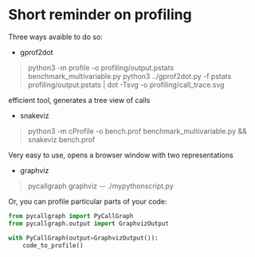 <h1> Short reminder on profiling </h1>

Three ways avaible to do so:
  - gprof2dot
  > python3 -m profile -o profiling/output.pstats benchmark_multivariable.py
  > python3 ../gprof2dot.py -f pstats profiling/output.pstats | dot -Tsvg -o profiling/call_trace.svg

  efficient tool, generates a tree view of calls
  - snakeviz
  >python3 -m cProfile -o bench.prof benchmark_multivariable.py && snakeviz bench.prof

  Very easy to use, opens a browser window with two representations

  - graphviz
  >pycallgraph graphviz -- ./mypythonscript.py

  Or, you can profile particular parts of your code:
  ```python
  from pycallgraph import PyCallGraph
  from pycallgraph.output import GraphvizOutput

  with PyCallGraph(output=GraphvizOutput()):
      code_to_profile()
  ```
